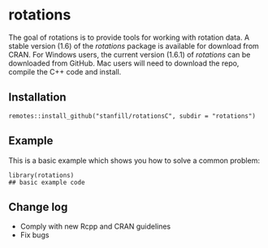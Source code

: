 # rotations

<!-- badges: start -->
<!-- badges: end -->

The goal of rotations is to provide tools for working with rotation data. A stable version (1.6) of the *rotations* package is available for download from CRAN.  For Windows users, the current version (1.6.1) of *rotations* can be downloaded from GitHub.  Mac users will need to download the repo, compile the C++ code and install.

## Installation

```
remotes::install_github("stanfill/rotationsC", subdir = "rotations")
```

## Example

This is a basic example which shows you how to solve a common problem:

```{r}
library(rotations)
## basic example code
```

## Change log

* Comply with new Rcpp and CRAN guidelines
* Fix bugs 
